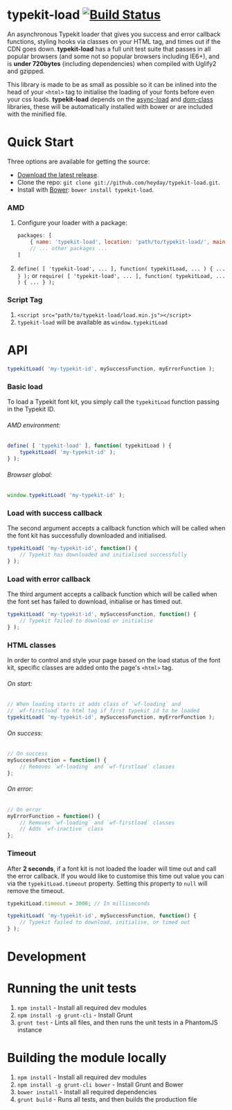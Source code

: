 # typekit-load [![Build Status](https://secure.travis-ci.org/heyday/typekit-load.png)](http://travis-ci.org/heyday/typekit-load)

An asynchronous Typekit loader that gives you success and error callback functions, styling hooks via classes on your HTML tag, and times out if the CDN goes down. **typekit-load** has a full unit test suite that passes in all popular browsers (and some not so popular browsers including IE6+), and is **under 720bytes** (including dependencies) when compiled with Uglify2 and gzipped.

This library is made to be as small as possible so it can be inlined into the head of your `<html>` tag to initialise the loading of your fonts before even your css loads. **typekit-load** depends on the [async-load](https://github.com/heyday/async-load) and [dom-class](https://github.com/heyday/dom-class) libraries, these will be automatically installed with bower or are included with the minified file.


Quick Start
===========

Three options are available for getting the source:

* [Download the latest release](https://github.com/heyday/typekit-load/zipball/master).
* Clone the repo: `git clone git://github.com/heyday/typekit-load.git`.
* Install with [Bower](http://twitter.github.com/bower): `bower install typekit-load`.

### AMD

1. Configure your loader with a package:

	```javascript
	packages: [
		{ name: 'typekit-load', location: 'path/to/typekit-load/', main: 'load' },
		// ... other packages ...
	]
	```

1. `define( [ 'typekit-load', ... ], function( typekitLoad, ... ) { ... } );` or `require( [ 'typekit-load', ... ], function( typekitLoad, ... ) { ... } );`

### Script Tag

1. `<script src="path/to/typekit-load/load.min.js"></script>`
1. `typekit-load` will be available as `window.typekitLoad`


API
===========

```javascript
typekitLoad( 'my-typekit-id', mySuccessFunction, myErrorFunction );
```

### Basic load
To load a Typekit font kit, you simply call the `typekitLoad` function passing in the Typekit ID.

###### AMD environment:
```javascript
define( [ 'typekit-load' ], function( typekitLoad ) {
	typekitLoad( 'my-typekit-id' );
} );
```

###### Browser global:
```javascript
window.typekitLoad( 'my-typekit-id' );
```

### Load with success callback
The second argument accepts a callback function which will be called when the font kit has successfully downloaded and initialised.

```javascript
typekitLoad( 'my-typekit-id', function() {
	// Typekit has downloaded and initialised successfully
} );
```

### Load with error callback
The third argument accepts a callback function which will be called when the font set has failed to download, initialise or has timed out.

```javascript
typekitLoad( 'my-typekit-id', mySuccessFunction, function() {
	// Typekit failed to download or initialise
} );
```

### HTML classes
In order to control and style your page based on the load status of the font kit, specific classes are added onto the page's `<html>` tag.

###### On start:
```javascript
// When loading starts it adds class of `wf-loading` and
// `wf-firstload` to html tag if first typekit id to be loaded
typekitLoad( 'my-typekit-id', mySuccessFunction, myErrorFunction );
```

###### On success:
```javascript
// On success
mySuccessFunction = function() {
	// Removes `wf-loading` and `wf-firstload` classes
};
```

###### On error:
```javascript
// On error
myErrorFunction = function() {
	// Removes `wf-loading` and `wf-firstload` classes
	// Adds `wf-inactive` class
};
```

### Timeout
After **2 seconds**, if a font kit is not loaded the loader will time out and call the error callback. If you would like to customise this time out value you can via the `typekitLoad.timeout` property. Setting this property to `null` will remove the timeout.

```javascript
typekitLoad.timeout = 3000; // In milliseconds

typekitLoad( 'my-typekit-id', mySuccessFunction, function() {
	// Typekit failed to download, initialise, or timed out
} );
```

Development
===========

# Running the unit tests

1. `npm install` - Install all required dev modules
1. `npm install -g grunt-cli` - Install Grunt
1. `grunt test` - Lints all files, and then runs the unit tests in a PhantomJS instance

# Building the module locally

1. `npm install` - Install all required dev modules
1. `npm install -g grunt-cli bower` - Install Grunt and Bower
1. `bower install` - Install all required dependencies
1. `grunt build` - Runs all tests, and then builds the production file